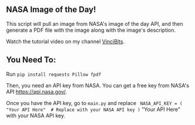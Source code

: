 ## NASA Image of the Day!

This script will pull an image from NASA's image of the day API, and then generate a PDF file with the image along with the image's description.

Watch the tutorial video on my channel [VinciBits](https://www.youtube.com/@vincibits).

## You Need To:
Run `pip install requests Pillow fpdf`

Then, you need an API key from NASA. 
You can get a free key from NASA's API https://api.nasa.gov/.

Once you have the API key, go to `main.py` and replace ` NASA_API_KEY = (
        "Your API Here"  # Replace with your NASA API key
    )` "Your API Here" with your NASA API key.

